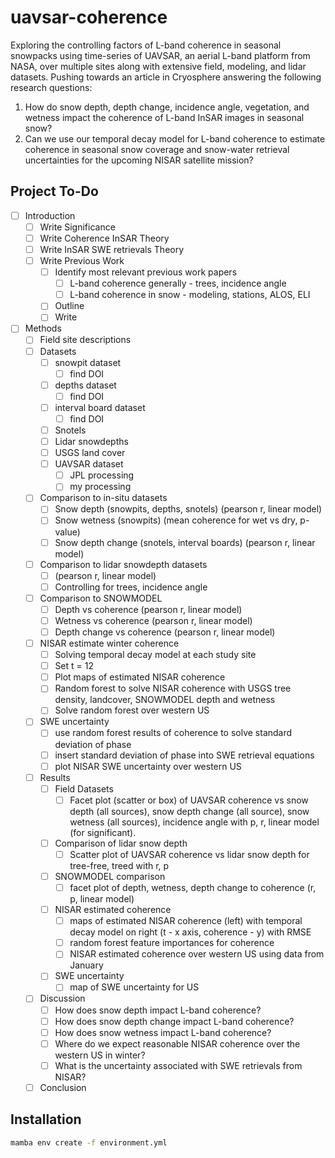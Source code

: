 # uavsar-coherence

Exploring the controlling factors of L-band coherence in seasonal snowpacks using time-series of UAVSAR, an aerial L-band platform from NASA, over multiple sites along with extensive field, modeling, and lidar datasets. Pushing towards an article in Cryosphere answering the following research questions:

1. How do snow depth, depth change, incidence angle, vegetation, and wetness impact the coherence of L-band InSAR images in seasonal snow?
2. Can we use our temporal decay model for L-band coherence to estimate coherence in seasonal snow coverage and snow-water retrieval uncertainties for the upcoming NISAR satellite mission?

## Project To-Do

- [ ] Introduction
  - [ ] Write Significance
  - [ ] Write Coherence InSAR Theory
  - [ ] Write InSAR SWE retrievals Theory
  - [ ] Write Previous Work
    - [ ] Identify most relevant previous work papers
      - [ ] L-band coherence generally - trees, incidence angle
      - [ ] L-band coherence in snow - modeling, stations, ALOS, ELI
    - [ ] Outline
    - [ ] Write
    
- [ ] Methods
  - [ ] Field site descriptions
  - [ ] Datasets
    - [ ] snowpit dataset
      - [ ] find DOI
    - [ ] depths dataset
      - [ ] find DOI
    - [ ] interval board dataset
      - [ ] find DOI
    - [ ] Snotels
    - [ ] Lidar snowdepths
    - [ ] USGS land cover
    - [ ] UAVSAR dataset
      - [ ] JPL processing
      - [ ] my processing
  - [ ] Comparison to in-situ datasets
    - [ ] Snow depth (snowpits, depths, snotels) (pearson r, linear model)
    - [ ] Snow wetness (snowpits) (mean coherence for wet vs dry, p-value)
    - [ ] Snow depth change (snotels, interval boards) (pearson r, linear model)
  - [ ] Comparison to lidar snowdepth datasets
    - [ ] (pearson r, linear model)
    - [ ] Controlling for trees, incidence angle
  - [ ] Comparison to SNOWMODEL
    - [ ] Depth vs coherence (pearson r, linear model)
    - [ ] Wetness vs coherence (pearson r, linear model)
    - [ ] Depth change vs coherence (pearson r, linear model)
  - [ ] NISAR estimate winter coherence
    - [ ] Solving temporal decay model at each study site
    - [ ] Set t = 12
    - [ ] Plot maps of estimated NISAR coherence
    - [ ] Random forest to solve NISAR coherence with USGS tree density, landcover, SNOWMODEL depth and wetness
    - [ ] Solve random forest over western US
  - [ ] SWE uncertainty
    - [ ] use random forest results of coherence to solve standard deviation of phase
    - [ ] insert standard deviation of phase into SWE retrieval equations
    - [ ] plot NISAR SWE uncertainty over western US
  
  - [ ] Results
    - [ ] Field Datasets
      - [ ] Facet plot (scatter or box) of UAVSAR coherence vs snow depth (all sources), snow depth
      change (all source), snow wetness (all sources), incidence angle with p, r, linear model (for significant).
    - [ ] Comparison of lidar snow depth
      - [ ] Scatter plot of UAVSAR coherence vs lidar snow depth for tree-free, treed
      with r, p
    - [ ] SNOWMODEL comparison
      - [ ] facet plot of depth, wetness, depth change to coherence (r, p, linear model)
    - [ ] NISAR estimated coherence
      - [ ] maps of estimated NISAR coherence (left) with temporal decay model on right (t - x axis, coherence - y)
      with RMSE
      - [ ] random forest feature importances for coherence
      - [ ] NISAR estimated coherence over western US using data from January
    - [ ] SWE uncertainty
      - [ ] map of SWE uncertainty for US
  
  - [ ] Discussion
    - [ ] How does snow depth impact L-band coherence?
    - [ ] How does snow depth change impact L-band coherence?
    - [ ] How does snow wetness impact L-band coherence?
    - [ ] Where do we expect reasonable NISAR coherence over the western US in winter?
    - [ ] What is the uncertainty associated with SWE retrievals from NISAR?
    
  - [ ] Conclusion

## Installation

```bash
mamba env create -f environment.yml 
```